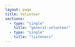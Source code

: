 ```yaml
---
layout: page
title: Volunteer
sections:
  - type: "single"
    title: "general-volunteer"
  - type: "single"
    title: "listeners"
---
```

